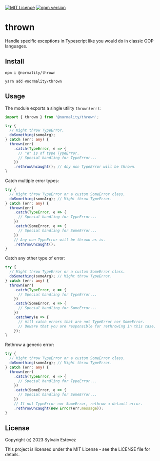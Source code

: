 [![MIT Licence](https://badges.frapsoft.com/os/mit/mit.svg?v=103)](https://opensource.org/licenses/mit-license.php)
[![npm version](https://badge.fury.io/js/@normality%2Fthrown.svg)](https://badge.fury.io/js/@normality%2Fthrown)

# thrown

Handle specific exceptions in Typescript like you would do in classic OOP languages.

## Install

`npm i @normality/thrown`

`yarn add @normality/thrown`

## Usage

The module exports a single utility `thrown(err)`:

```typescript
import { thrown } from '@normality/thrown';

try {
  // Might throw TypeError.
  doSomething(someArg);
} catch (err: any) {
  thrown(err)
    .catch(TypeError, e => {
      // "e" is of type TypeError.
      // Special handling for TypeError...
    })
    .rethrowUncaught(); // Any non TypeError will be thrown.
}
```

Catch multiple error types:

```typescript
try {
  // Might throw TypeError or a custom SomeError class.
  doSomething(someArg); // Might throw TypeError.
} catch (err: any) {
  thrown(err)
    .catch(TypeError, e => {
      // Special handling for TypeError...
    })
    .catch(SomeError, e => {
      // Special handling for SomeError...
    })
    // Any non TypeError will be thrown as is.
    .rethrowUncaught();
}
```

Catch any other type of error:

```typescript
try {
  // Might throw TypeError or a custom SomeError class.
  doSomething(someArg); // Might throw TypeError.
} catch (err: any) {
  thrown(err)
    .catch(TypeError, e => {
      // Special handling for TypeError...
    })
    .catch(SomeError, e => {
      // Special handling for SomeError...
    })
    .catchAny(e => {
      // Will catch errors that are not TypeError nor SomeError.
      // Beware that you are responsible for rethrowing in this case.
    });
}
```

Rethrow a generic error:

```typescript
try {
  // Might throw TypeError or a custom SomeError class.
  doSomething(someArg); // Might throw TypeError.
} catch (err: any) {
  thrown(err)
    .catch(TypeError, e => {
      // Special handling for TypeError...
    })
    .catch(SomeError, e => {
      // Special handling for SomeError...
    })
    // If not TypeError nor SomeError, rethrow a default error.
    .rethrowUncaught(new Error(err.message));
}
```

## License

Copyright (c) 2023 Sylvain Estevez

This project is licensed under the MIT License - see the LICENSE file for details.

